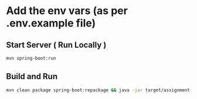 # Add the env vars (as per .env.example file)


## Start Server ( Run Locally )
```bash
mvn spring-boot:run
```

## Build and Run
```bash
mvn clean package spring-boot:repackage && java -jar target/assignment-0.0.1-SNAPSHOT.jar
```